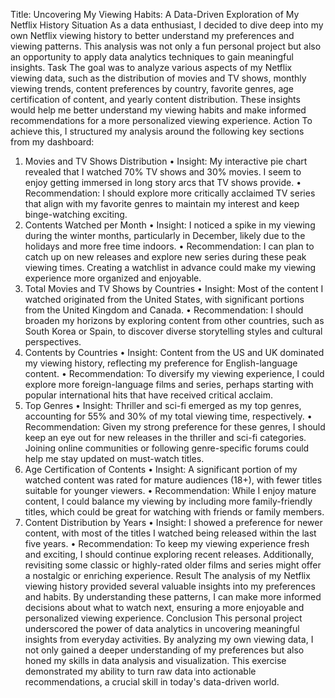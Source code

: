 Title: Uncovering My Viewing Habits: A Data-Driven Exploration of My Netflix History
Situation
As a data enthusiast, I decided to dive deep into my own Netflix viewing history to better understand my preferences and viewing patterns. This analysis was not only a fun personal project but also an opportunity to apply data analytics techniques to gain meaningful insights.
Task
The goal was to analyze various aspects of my Netflix viewing data, such as the distribution of movies and TV shows, monthly viewing trends, content preferences by country, favorite genres, age certification of content, and yearly content distribution. These insights would help me better understand my viewing habits and make informed recommendations for a more personalized viewing experience.
Action
To achieve this, I structured my analysis around the following key sections from my dashboard:
1. Movies and TV Shows Distribution
•	Insight: My interactive pie chart revealed that I watched 70% TV shows and 30% movies. I seem to enjoy getting immersed in long story arcs that TV shows provide.
•	Recommendation: I should explore more critically acclaimed TV series that align with my favorite genres to maintain my interest and keep binge-watching exciting.
2. Contents Watched per Month
•	Insight: I noticed a spike in my viewing during the winter months, particularly in December, likely due to the holidays and more free time indoors.
•	Recommendation: I can plan to catch up on new releases and explore new series during these peak viewing times. Creating a watchlist in advance could make my viewing experience more organized and enjoyable.
3. Total Movies and TV Shows by Countries
•	Insight: Most of the content I watched originated from the United States, with significant portions from the United Kingdom and Canada.
•	Recommendation: I should broaden my horizons by exploring content from other countries, such as South Korea or Spain, to discover diverse storytelling styles and cultural perspectives.
4. Contents by Countries
•	Insight: Content from the US and UK dominated my viewing history, reflecting my preference for English-language content.
•	Recommendation: To diversify my viewing experience, I could explore more foreign-language films and series, perhaps starting with popular international hits that have received critical acclaim.
5. Top Genres
•	Insight: Thriller and sci-fi emerged as my top genres, accounting for 55% and 30% of my total viewing time, respectively.
•	Recommendation: Given my strong preference for these genres, I should keep an eye out for new releases in the thriller and sci-fi categories. Joining online communities or following genre-specific forums could help me stay updated on must-watch titles.
6. Age Certification of Contents
•	Insight: A significant portion of my watched content was rated for mature audiences (18+), with fewer titles suitable for younger viewers.
•	Recommendation: While I enjoy mature content, I could balance my viewing by including more family-friendly titles, which could be great for watching with friends or family members.
7. Content Distribution by Years
•	Insight: I showed a preference for newer content, with most of the titles I watched being released within the last five years.
•	Recommendation: To keep my viewing experience fresh and exciting, I should continue exploring recent releases. Additionally, revisiting some classic or highly-rated older films and series might offer a nostalgic or enriching experience.
Result
The analysis of my Netflix viewing history provided several valuable insights into my preferences and habits. By understanding these patterns, I can make more informed decisions about what to watch next, ensuring a more enjoyable and personalized viewing experience.
Conclusion
This personal project underscored the power of data analytics in uncovering meaningful insights from everyday activities. By analyzing my own viewing data, I not only gained a deeper understanding of my preferences but also honed my skills in data analysis and visualization. This exercise demonstrated my ability to turn raw data into actionable recommendations, a crucial skill in today's data-driven world.

